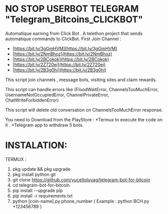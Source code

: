 
#  NO STOP USERBOT TELEGRAM  "Telegram_Bitcoins_CLICKBOT"

Automatique earning from Click Bot .
A telethon project that sends automatique commands to ClickBot.
First Join Channel :

-   [https://bit.ly/3gGmHVM](https://bit.ly/3gGmHVM)
-   [https://bit.ly/2NmBhoz](https://bit.ly/2NmBhoz)
-   [https://bit.ly/2BCokok](https://bit.ly/2BCokok)
-   [https://bit.ly/2Z720ei](https://bit.ly/2Z720ei)
-   [https://bit.ly/2B3g0hi](https://bit.ly/2B3g0hi)



This script join channels , message bots, visiting sites and claim rewards.

This script can handle errors like (FloodWaitError, ChannelsTooMuchError, UsernameNotOccupiedError, ChannelPrivateError, ChatWriteForbiddenError)

This script will delete old conversation on ChannelsTooMuchError response.

You need to Download from the PlayStore :
*Termux to execute the code on it .
*Telegram app to withdraw 5  bots.

# INSTALATION:
  TERMUX :

 1. pkg update && pkg upgrade
 2. pkg install python git
 3. git clone https://github.com/yuceltoluyag/telegram-bot-for-bitcoin
 4. cd  telegram-bot-for-bitcoin
 5. pip install --upgrade pip
 6. pip install -r requirements.txt
 7. python [coin-name].py phone_number  ( Example :  python BCH.py +123456789 )
